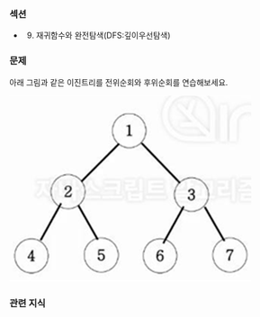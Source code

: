 ### 섹션

- 9. 재귀함수와 완전탐색(DFS:깊이우선탐색)

### 문제

아래 그림과 같은 이진트리를 전위순회와 후위순회를 연습해보세요.

![alt text](image-1.png)

### 관련 지식
